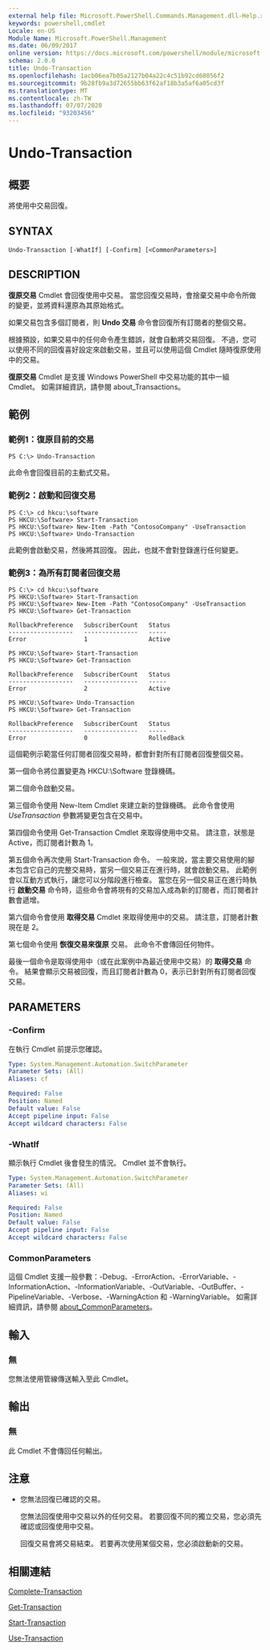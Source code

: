```yaml
---
external help file: Microsoft.PowerShell.Commands.Management.dll-Help.xml
keywords: powershell,cmdlet
Locale: en-US
Module Name: Microsoft.PowerShell.Management
ms.date: 06/09/2017
online version: https://docs.microsoft.com/powershell/module/microsoft.powershell.management/undo-transaction?view=powershell-5.1&WT.mc_id=ps-gethelp
schema: 2.0.0
title: Undo-Transaction
ms.openlocfilehash: 1acb06ea7b05a2127b04a22c4c51b92cd68056f2
ms.sourcegitcommit: 9b28fb9a3d72655bb63f62af18b3a5af6a05cd3f
ms.translationtype: MT
ms.contentlocale: zh-TW
ms.lasthandoff: 07/07/2020
ms.locfileid: "93203456"
---
```

# Undo-Transaction

## 概要
將使用中交易回復。

## SYNTAX

```
Undo-Transaction [-WhatIf] [-Confirm] [<CommonParameters>]
```

## DESCRIPTION
**復原交易** Cmdlet 會回復使用中交易。
當您回復交易時，會捨棄交易中命令所做的變更，並將資料還原為其原始格式。

如果交易包含多個訂閱者，則 **Undo 交易** 命令會回復所有訂閱者的整個交易。

根據預設，如果交易中的任何命令產生錯誤，就會自動將交易回復。
不過，您可以使用不同的回復喜好設定來啟動交易，並且可以使用這個 Cmdlet 隨時復原使用中的交易。

**復原交易** Cmdlet 是支援 Windows PowerShell 中交易功能的其中一組 Cmdlet。
如需詳細資訊，請參閱 about_Transactions。

## 範例

### 範例1：復原目前的交易

```
PS C:\> Undo-Transaction
```

此命令會回復目前的主動式交易。

### 範例2：啟動和回復交易

```
PS C:\> cd hkcu:\software
PS HKCU:\Software> Start-Transaction
PS HKCU:\Software> New-Item -Path "ContosoCompany" -UseTransaction
PS HKCU:\Software> Undo-Transaction
```

此範例會啟動交易，然後將其回復。
因此，也就不會對登錄進行任何變更。

### 範例3：為所有訂閱者回復交易

```
PS C:\> cd hkcu:\software
PS HKCU:\Software> Start-Transaction
PS HKCU:\Software> New-Item -Path "ContosoCompany" -UseTransaction
PS HKCU:\Software> Get-Transaction

RollbackPreference   SubscriberCount   Status
------------------   ---------------   -----
Error                1                 Active

PS HKCU:\Software> Start-Transaction
PS HKCU:\Software> Get-Transaction

RollbackPreference   SubscriberCount   Status
------------------   ---------------   -----
Error                2                 Active

PS HKCU:\Software> Undo-Transaction
PS HKCU:\Software> Get-Transaction

RollbackPreference   SubscriberCount   Status
------------------   ---------------   -----
Error                0                 RolledBack
```

這個範例示範當任何訂閱者回復交易時，都會針對所有訂閱者回復整個交易。

第一個命令將位置變更為 HKCU:\Software 登錄機碼。

第二個命令啟動交易。

第三個命令使用 New-Item Cmdlet 來建立新的登錄機碼。
此命令會使用 *UseTransaction* 參數將變更包含在交易中。

第四個命令使用 Get-Transaction Cmdlet 來取得使用中交易。
請注意，狀態是 Active，而訂閱者計數為 1。

第五個命令再次使用 Start-Transaction 命令。
一般來說，當主要交易使用的腳本包含它自己的完整交易時，當另一個交易正在進行時，就會啟動交易。
此範例會以互動方式執行，讓您可以分階段進行檢查。
當您在另一個交易正在進行時執行 **啟動交易** 命令時，這些命令會將現有的交易加入成為新的訂閱者，而訂閱者計數會遞增。

第六個命令會使用 **取得交易** Cmdlet 來取得使用中的交易。
請注意，訂閱者計數現在是 2。

第七個命令使用 **恢復交易來復原** 交易。
此命令不會傳回任何物件。

最後一個命令是取得使用中（或在此案例中為最近使用中交易）的 **取得交易** 命令。
結果會顯示交易被回復，而且訂閱者計數為 0，表示已針對所有訂閱者回復交易。

## PARAMETERS

### -Confirm
在執行 Cmdlet 前提示您確認。

```yaml
Type: System.Management.Automation.SwitchParameter
Parameter Sets: (All)
Aliases: cf

Required: False
Position: Named
Default value: False
Accept pipeline input: False
Accept wildcard characters: False
```

### -WhatIf
顯示執行 Cmdlet 後會發生的情況。
Cmdlet 並不會執行。

```yaml
Type: System.Management.Automation.SwitchParameter
Parameter Sets: (All)
Aliases: wi

Required: False
Position: Named
Default value: False
Accept pipeline input: False
Accept wildcard characters: False
```

### CommonParameters
這個 Cmdlet 支援一般參數：-Debug、-ErrorAction、-ErrorVariable、-InformationAction、-InformationVariable、-OutVariable、-OutBuffer、-PipelineVariable、-Verbose、-WarningAction 和 -WarningVariable。 如需詳細資訊，請參閱 [about_CommonParameters](https://go.microsoft.com/fwlink/?LinkID=113216)。

## 輸入

### 無
您無法使用管線傳送輸入至此 Cmdlet。

## 輸出

### 無
此 Cmdlet 不會傳回任何輸出。

## 注意

* 您無法回復已確認的交易。

  您無法回復使用中交易以外的任何交易。
若要回復不同的獨立交易，您必須先確認或回復使用中交易。

  回復交易會將交易結束。
若要再次使用某個交易，您必須啟動新的交易。

## 相關連結

[Complete-Transaction](Complete-Transaction.md)

[Get-Transaction](Get-Transaction.md)

[Start-Transaction](Start-Transaction.md)

[Use-Transaction](Use-Transaction.md)
